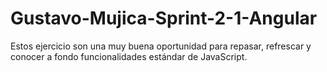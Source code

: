 # Gustavo-Mujica-Sprint-2-1-Angular

Estos ejercicio son una muy buena oportunidad para repasar, refrescar y conocer a fondo funcionalidades estándar de JavaScript.
